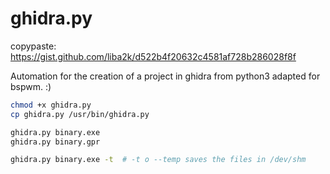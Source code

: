 # ghidra.py
copypaste: https://gist.github.com/liba2k/d522b4f20632c4581af728b286028f8f

Automation for the creation of a project in ghidra from python3 adapted for bspwm. :)

```bash
chmod +x ghidra.py
cp ghidra.py /usr/bin/ghidra.py

ghidra.py binary.exe
ghidra.py binary.gpr

ghidra.py binary.exe -t  # -t o --temp saves the files in /dev/shm
```
